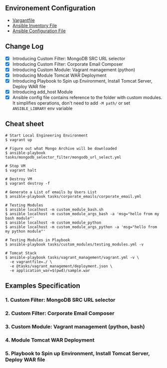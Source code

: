 ## Environement Configuration
- [Vargantfile](Vagrantfile)
- [Ansible Inventory File](inventory)
- [Ansible Configuration File](ansible.cfg)

## Change Log

- [X] Introducing Custom Filter: MongoDB SRC URL selector
- [X] Introducing Custom Filter: Corporate Email Composer
- [X] Introducing Custom Module: Vagrant management (python)
- [X] Introducing Module Tomcat WAR Deployment
- [X] Introducing Playbook to Spin up Environment, Install Tomcat Server, Deploy WAR file
- [X] Introducing add_host Module
- [X] Ansible config file contains reference to the folder with custom modules. It simplifies operations, don't need to add `-M path/` or set `ANSIBLE_LIBRARY` env variable

## Cheat sheet
```
# Start Local Engineering Environment
$ vagrant up

# Figure out what Mongo Archive will be downloaded
$ ansible-playbook tasks/mongodb_selector_filter/mongodb_url_select.yml

# Stop VM
$ vagrant halt

# Destroy VM
$ vagrant destroy -f

# Generate a List of emails by Users List
$ ansible-playbook tasks/corporate_emails/corporate_email.yml

# Testing Modules
$ ansible localhost -m custom_module_bash.sh
$ ansible localhost -m custom_module_args_bash -a 'msg="hello from my bash module"'
$ ansible localhost -m custom_module_python
$ ansible localhost -m custom_module_args_python -a 'msg="hello from my python module"'

# Testing Modules in Playbook
$ ansible-playbook tasks/custom_modules/testing_modules.yml -v

# Tomcat Stack
$ ansible-playbook tasks/vagrant_management/vagrant.yml -v \
  -e vagrantfile=./ \
  -e @tasks/vagrant_management/deployment.json \
  -e application_war=$(pwd)/sample.war

```

## Examples Specification

### 1. Custom Filter: MongoDB SRC URL selector
### 2. Custom Filter: Corporate Email Composer
### 3. Custom Module: Vagrant management (python, bash)
### 4. Module Tomcat WAR Deployment
### 5. Playbook to Spin up Environment, Install Tomcat Server, Deploy WAR file